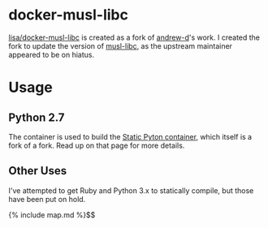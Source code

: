 # docker-musl-libc

[lisa/docker-musl-libc](https://github.com/lisa/docker-musl-cross) is created as a fork of [andrew-d](https://github.com/andrew-d/docker-musl-cross)'s work. I created the fork to update the version of [musl-libc](https://www.musl-libc.org/), as the upstream maintainer appeared to be on hiatus.

# Usage

## Python 2.7

The container is used to build the [Static Pyton container](./docker-static-python.html), which itself is a fork of a fork. Read up on that page for more details.

## Other Uses

I've attempted to get Ruby and Python 3.x to statically compile, but those have been put on hold.

{% include map.md %}$$
